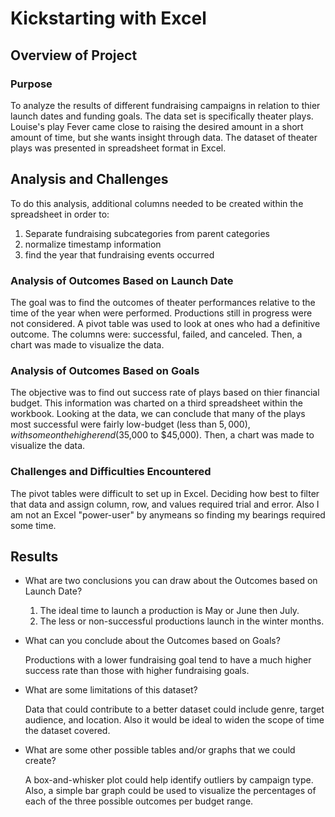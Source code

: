 # Kickstarting with Excel

## Overview of Project

### Purpose

To analyze the results of different fundraising campaigns in relation to thier launch dates and funding goals. The data set is specifically theater plays. Louise's play Fever came close to raising the desired amount in a short amount of time, but she wants insight through data. The dataset of theater plays was presented in spreadsheet format in Excel.

## Analysis and Challenges

To do this analysis, additional columns needed to be created within the spreadsheet in order to:
1. Separate fundraising subcategories from parent categories
2. normalize timestamp information
3. find the year that fundraising events occurred

### Analysis of Outcomes Based on Launch Date

The goal was to find the outcomes of theater performances relative to the time of the year when were performed. Productions still in progress were not considered. A pivot table was used to look at ones who had a definitive outcome. The columns were: successful, failed, and canceled. Then, a chart was made to visualize the data.

### Analysis of Outcomes Based on Goals

The objective was to find out success rate of plays based on thier financial budget. This information was charted on a third spreadsheet within the workbook. Looking at the data, we can conclude that many of the plays most successful were fairly low-budget (less than $5,000), with some on the higher end ($35,000 to $45,000). Then, a chart was made to visualize the data.

### Challenges and Difficulties Encountered

The pivot tables were difficult to set up in Excel. Deciding how best to filter that data and assign column, row, and values required trial and error.
Also I am not an Excel "power-user" by anymeans so finding my bearings required some time.

## Results

- What are two conclusions you can draw about the Outcomes based on Launch Date?

    1. The ideal time to launch a production is May or June then July.
    2. The less or non-successful productions launch in the winter months.

- What can you conclude about the Outcomes based on Goals?

    Productions with a lower fundraising goal tend to have a much higher success rate than those with higher fundraising goals.

- What are some limitations of this dataset?

    Data that could contribute to a better dataset could include genre, target audience, and location. Also it would be ideal to widen the scope of time the dataset covered.

- What are some other possible tables and/or graphs that we could create?

    A box-and-whisker plot could help identify outliers by campaign type.
    Also, a simple bar graph could be used to visualize the percentages of each of the three possible outcomes per budget range.